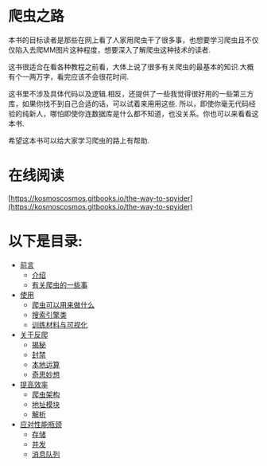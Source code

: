 # 爬虫之路

本书的目标读者是那些在网上看了人家用爬虫干了很多事，也想要学习爬虫且不仅仅陷入去爬MM图片这种程度，想要深入了解爬虫这种技术的读者.

这书很适合在看各种教程之前看，大体上说了很多有关爬虫的最基本的知识.大概有个一两万字，看完应该不会很花时间.

这书里不涉及具体代码以及逻辑.相反，还提供了一些我觉得很好用的一些第三方库，如果你找不到自己合适的话，可以试着来用用这些. 所以，即使你毫无代码经验的纯新人，哪怕即使你连数据库是什么都不知道，也没关系。你也可以来看看这本书.

希望这本书可以给大家学习爬虫的路上有帮助.

# 在线阅读

[https://kosmoscosmos.gitbooks.io/the-way-to-spyider](https://kosmoscosmos.gitbooks.io/the-way-to-spyider)

# 以下是目录:

* [前言](./前言.md)
  * [介绍](./foreword/introduce.md)
  * [有关爬虫的一些事](./foreword/about.md)
* [使用](./使用篇.md)
  * [爬虫可以用来做什么](./use/do.md)
  * [搜索引擎类](./use/search.md)
  * [训练材料与可视化](./use/other.md)
* [关于反爬](./关于反爬.md)
  * [揭秘](./avoid/method.md)
  * [封禁](./avoid/forbid.md)
  * [本地运算](./avoid/local.md)
  * [奇思妙想](./avoid/good.md)
* [提高效率](./提高效率.md)
  * [爬虫架构](./improve/framwork.md)
  * [地址模块](./improve/addressModel.md)
  * [解析](./improve/prase.md)
* [应对性能瓶颈](./应对性能瓶颈.md)
  * [存储](./property/why.md)
  * [并发](./property/concurrence.md)
  * [消息队列](./property/messageQueue.md)



